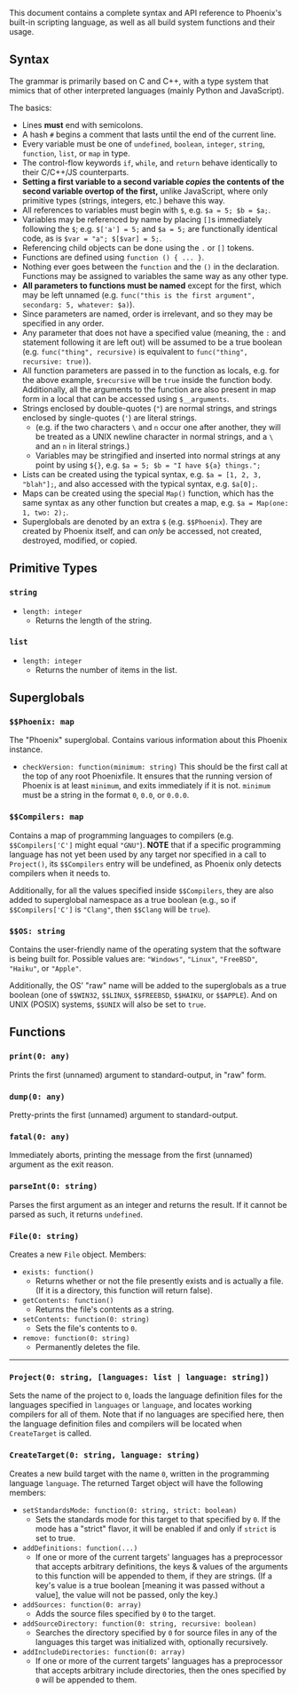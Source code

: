 This document contains a complete syntax and API reference to Phoenix's built-in
scripting language, as well as all build system functions and their usage.

Syntax
---------------------------------------
The grammar is primarily based on C and C++, with a type system that mimics that
of other interpreted languages (mainly Python and JavaScript).

The basics:
 - Lines **must** end with semicolons.
 - A hash `#` begins a comment that lasts until the end of the current line.
 - Every variable must be one of `undefined`, `boolean`, `integer`, `string`,
   `function`, `list`, or `map` in type.
 - The control-flow keywords `if`, `while`, and `return` behave identically to
   their C/C++/JS counterparts.
 - **Setting a first variable to a second variable *copies* the contents of the**
   **second variable overtop of the first,** unlike JavaScript, where only primitive
   types (strings, integers, etc.) behave this way.
 - All references to variables must begin with `$`, e.g. `$a = 5; $b = $a;`.
 - Variables may be referenced by name by placing `[]`s immediately following
   the `$`; e.g. `$['a'] = 5;` and `$a = 5;` are functionally identical code,
   as is `$var = "a"; $[$var] = 5;`.
 - Referencing child objects can be done using the `.` or `[]` tokens.
 - Functions are defined using `function () { ... }`.
  - Nothing ever goes between the `function` and the `()` in the declaration. Functions may be
   assigned to variables the same way as any other type.
  - **All parameters to functions must be named** except for the first, which
   may be left unnamed (e.g. `func("this is the first argument", secondarg: 5, whatever: $a)`).
  - Since parameters are named, order is irrelevant, and so they may be specified in any order.
  - Any parameter that does not have a specified value (meaning, the `:` and statement
    following it are left out) will be assumed to be a true boolean
    (e.g. `func("thing", recursive)` is equivalent to `func("thing", recursive: true)`).
  - All function parameters are passed in to the function as locals, e.g. for the above example,
   `$recursive` will be `true` inside the function body. Additionally, all the arguments to the
   function are also present in map form in a local that can be accessed using `$__arguments`.
 - Strings enclosed by double-quotes (`"`) are normal strings, and strings enclosed by
   single-quotes (`'`) are literal strings.
   - (e.g. if the two characters `\` and `n` occur one after another, they will be treated
     as a UNIX newline character in normal strings, and a `\` and an `n` in literal strings.)
   - Variables may be stringified and inserted into normal strings at any point by using `${}`,
     e.g. `$a = 5; $b = "I have ${a} things.";`
 - Lists can be created using the typical syntax, e.g. `$a = [1, 2, 3, "blah"];`, and
   also accessed with the typical syntax, e.g. `$a[0];`.
 - Maps can be created using the special `Map()` function, which has the same syntax as any
   other function but creates a map, e.g. `$a = Map(one: 1, two: 2);`.
 - Superglobals are denoted by an extra `$` (e.g. `$$Phoenix`). They are created by Phoenix
   itself, and can *only* be accessed, not created, destroyed, modified, or copied.

Primitive Types
---------------------------------------
### `string`
 - `length: integer`
   - Returns the length of the string.

### `list`
 - `length: integer`
   - Returns the number of items in the list.

Superglobals
---------------------------------------
### `$$Phoenix: map`
The "Phoenix" superglobal. Contains various information about this Phoenix instance.
 - `checkVersion: function(minimum: string)`
   This should be the first call at the top of any root Phoenixfile. It ensures that
   the running version of Phoenix is at least `minimum`, and exits immediately if it
   is not. `minimum` must be a string in the format `0`, `0.0`, or `0.0.0`.

### `$$Compilers: map`
Contains a map of programming languages to compilers (e.g. `$$Compilers['C']` might
equal `"GNU"`). **NOTE** that if a specific programming language has not yet been used
by any target nor specified in a call to `Project()`, its `$$Compilers` entry will be
undefined, as Phoenix only detects compilers when it needs to.

Additionally, for all the values specified inside `$$Compilers`, they are also added to superglobal
namespace as a true boolean (e.g., so if `$$Compilers['C']` is `"Clang"`, then `$$Clang` will be `true`).

### `$$OS: string`
Contains the user-friendly name of the operating system that the software is
being built for. Possible values are: `"Windows"`, `"Linux"`, `"FreeBSD"`,
`"Haiku"`, or `"Apple"`.

Additionally, the OS' "raw" name will be added to the superglobals as a true
boolean (one of `$$WIN32`, `$$LINUX`, `$$FREEBSD`, `$$HAIKU`, or `$$APPLE`).
And on UNIX (POSIX) systems, `$$UNIX` will also be set to `true`.

Functions
---------------------------------------

### `print(0: any)`
Prints the first (unnamed) argument to standard-output, in "raw" form.

### `dump(0: any)`
Pretty-prints the first (unnamed) argument to standard-output.

### `fatal(0: any)`
Immediately aborts, printing the message from the first (unnamed) argument as the
exit reason.

### `parseInt(0: string)`
Parses the first argument as an integer and returns the result. If it cannot
be parsed as such, it returns `undefined`.

### `File(0: string)`
Creates a new `File` object. Members:
 - `exists: function()`
   - Returns whether or not the file presently exists and is actually a file.
     (If it is a directory, this function will return false).
 - `getContents: function()`
   - Returns the file's contents as a string.
 - `setContents: function(0: string)`
   - Sets the file's contents to `0`.
 - `remove: function(0: string)`
   - Permanently deletes the file.

------

### `Project(0: string, [languages: list | language: string])`
Sets the name of the project to `0`, loads the language definition files for the
languages specified in `languages` or `language`, and locates working compilers
for all of them. Note that if no languages are specified here, then the
language definition files and compilers will be located when `CreateTarget`
is called.

### `CreateTarget(0: string, language: string)`
Creates a new build target with the name `0`, written in the programming language
`language`. The returned Target object will have the following members:
 - `setStandardsMode: function(0: string, strict: boolean)`
   - Sets the standards mode for this target to that specified by `0`. If the mode
     has a "strict" flavor, it will be enabled if and only if `strict` is set to true.
 - `addDefinitions: function(...)`
   - If one or more of the current targets' languages has a preprocessor that accepts
     arbitrary definitions, the keys & values of the arguments to this function will be
     appended to them, if they are strings. (If a key's value is a true boolean [meaning it
     was passed without a value], the value will not be passed, only the key.)
 - `addSources: function(0: array)`
   - Adds the source files specified by `0` to the target.
 - `addSourceDirectory: function(0: string, recursive: boolean)`
   - Searches the directory specified by `0` for source files in any of the languages
     this target was initialized with, optionally recursively.
 - `addIncludeDirectories: function(0: array)`
   - If one or more of the current targets' languages has a preprocessor that accepts
     arbitrary include directories, then the ones specified by `0` will be appended
     to them.
